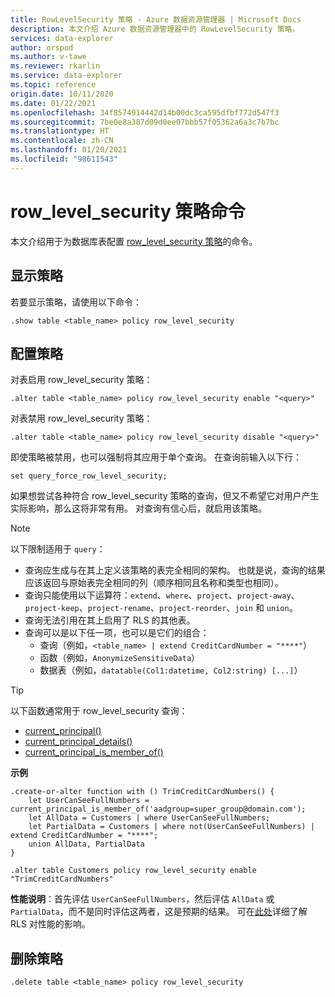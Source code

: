 ```yaml
---
title: RowLevelSecurity 策略 - Azure 数据资源管理器 | Microsoft Docs
description: 本文介绍 Azure 数据资源管理器中的 RowLevelSecurity 策略。
services: data-explorer
author: orspod
ms.author: v-tawe
ms.reviewer: rkarlin
ms.service: data-explorer
ms.topic: reference
origin.date: 10/11/2020
ms.date: 01/22/2021
ms.openlocfilehash: 34f8574914442d14b00dc3ca595dfbf772d547f3
ms.sourcegitcommit: 7be0e8a387d09d0ee07bbb57f05362a6a3c7b7bc
ms.translationtype: HT
ms.contentlocale: zh-CN
ms.lasthandoff: 01/20/2021
ms.locfileid: "98611543"
---
```

# <a name="row_level_security-policy-command"></a>row_level_security 策略命令

本文介绍用于为数据库表配置 [row_level_security 策略](rowlevelsecuritypolicy.md)的命令。

## <a name="displaying-the-policy"></a>显示策略

若要显示策略，请使用以下命令：

```kusto
.show table <table_name> policy row_level_security
```

## <a name="configuring-the-policy"></a>配置策略

对表启用 row_level_security 策略：

```kusto
.alter table <table_name> policy row_level_security enable "<query>"
```

对表禁用 row_level_security 策略：

```kusto
.alter table <table_name> policy row_level_security disable "<query>"
```

即使策略被禁用，也可以强制将其应用于单个查询。 在查询前输入以下行：

`set query_force_row_level_security;`

如果想尝试各种符合 row_level_security 策略的查询，但又不希望它对用户产生实际影响，那么这将非常有用。 对查询有信心后，就启用该策略。

> [!NOTE]
> 以下限制适用于 `query`：
>
> * 查询应生成与在其上定义该策略的表完全相同的架构。 也就是说，查询的结果应该返回与原始表完全相同的列（顺序相同且名称和类型也相同）。
> * 查询只能使用以下运算符：`extend`、`where`、`project`、`project-away`、`project-keep`、`project-rename`、`project-reorder`、`join` 和 `union`。
> * 查询无法引用在其上启用了 RLS 的其他表。
> * 查询可以是以下任一项，也可以是它们的组合：
>    * 查询（例如，`<table_name> | extend CreditCardNumber = "****"`）
>    * 函数（例如，`AnonymizeSensitiveData`）
>    * 数据表（例如，`datatable(Col1:datetime, Col2:string) [...]`）

> [!TIP]
> 以下函数通常用于 row_level_security 查询：
> * [current_principal()](../query/current-principalfunction.md)
> * [current_principal_details()](../query/current-principal-detailsfunction.md)
> * [current_principal_is_member_of()](../query/current-principal-ismemberoffunction.md)

**示例**

```kusto
.create-or-alter function with () TrimCreditCardNumbers() {
    let UserCanSeeFullNumbers = current_principal_is_member_of('aadgroup=super_group@domain.com');
    let AllData = Customers | where UserCanSeeFullNumbers;
    let PartialData = Customers | where not(UserCanSeeFullNumbers) | extend CreditCardNumber = "****";
    union AllData, PartialData
}

.alter table Customers policy row_level_security enable "TrimCreditCardNumbers"
```

**性能说明**：首先评估 `UserCanSeeFullNumbers`，然后评估 `AllData` 或 `PartialData`，而不是同时评估这两者，这是预期的结果。
可在[此处](rowlevelsecuritypolicy.md#performance-impact-on-queries)详细了解 RLS 对性能的影响。

## <a name="deleting-the-policy"></a>删除策略

```kusto
.delete table <table_name> policy row_level_security
```
